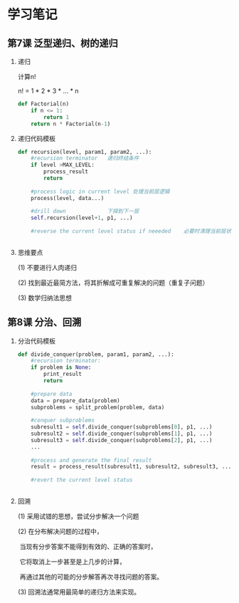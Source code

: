 # 学习笔记

## 第7课	泛型递归、树的递归

1. 递归

    计算n!

    n! = 1 * 2 * 3 * ... * n

    ```python
    def Factorial(n)
    	if n <= 1:
            return 1
        return n * Factorial(n-1)
    ```

    

2. 递归代码模板

    ```python
    def recursion(level, param1, param2, ...):
        #recursion terminator	递归终结条件
        if level >MAX_LEVEL:
            process_result
            return
        
        #process logic in current level	处理当前层逻辑
        process(level, data...)
        
        #drill down				下探到下一层
        self.recursion(level+1, p1, ...)
        
        #reverse the current level status if neeeded	必要时清理当前层状态
        
    ```

    

3. 思维要点

    (1) 不要进行人肉递归

    (2) 找到最近最简方法，将其折解成可重复解决的问题（重复子问题）

    (3) 数学归纳法思想



## 第8课	分治、回溯

1. 分治代码模板

    ```python
    def divide_conquer(problem, param1, param2, ...):
        #recursion terminator:
        if problem is None:
            print_result
            return
        
        #prepare data
        data = prepare_data(problem)
        subproblems = split_problem(problem, data)
        
        #conquer subproblems
        subresult1 = self.divide_conquer(subproblems[0], p1, ...)
        subresult2 = self.divide_conquer(subproblems[1], p1, ...)
        subresult3 = self.divide_conquer(subproblems[2], p1, ...)
        ...
        
        #process and generate the final result
        result = process_result(subresult1, subresult2, subresult3, ...)
        
        #revert the current level status
        
    ```

    

2. 回溯

    (1) 采用试错的思想，尝试分步解决一个问题

    (2) 在分布解决问题的过程中，

    ​	 当现有分步答案不能得到有效的、正确的答案时，

    ​	 它将取消上一步甚至是上几步的计算，

    ​	 再通过其他的可能的分步解答再次寻找问题的答案。

    (3) 回溯法通常用最简单的递归方法来实现。



























